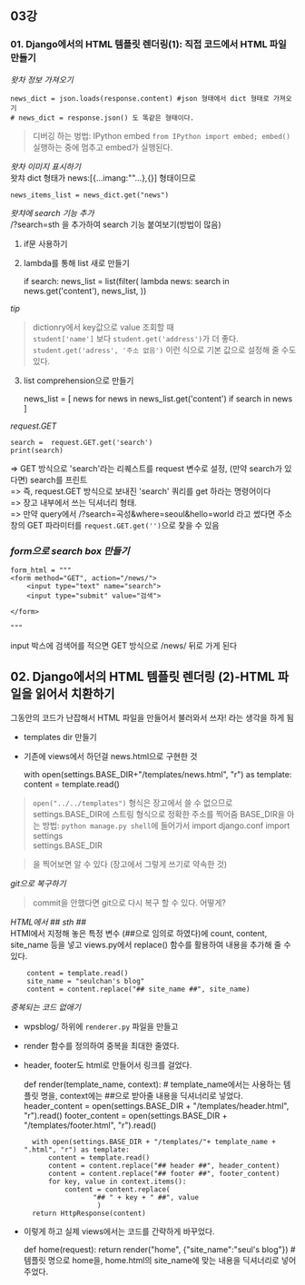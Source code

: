 ## 03강

### 01. Django에서의 HTML 템플릿 렌더링(1): 직접 코드에서 HTML 파일 만들기

*왓차 정보 가져오기*

	news_dict = json.loads(response.content) #json 형태에서 dict 형태로 가져오기
	# news_dict = response.json() 도 똑같은 형태이다.		

> 디버깅 하는 벙법: IPython embed
> `from IPython import embed; embed()`
> 실행하는 중에 멈추고 embed가 실행된다.    

*왓차 이미지 표시하기*		
왓챠 dict 형태가 news:[{...imang:""...},{}] 형태이므로		

	news_items_list = news_dict.get("news")
	
*왓챠에 search 기능 추가*		
/?search=sth 을 추가하여 search 기능 붙여보기(방법이 많음)
1. if문 사용하기		
		

2. lambda를 통해 list 새로 만들기 

    if search:
        news_list = list(filter(
            lambda news: search in news.get('content'), 
            news_list,
            ))


*tip*
> dictionry에서 key값으로 value 조회할 때 		
> `student['name']` 보다 `student.get('address')`가 더 좋다.		
> `student.get('adress', '주소 없음')` 이런 식으로 기본 값으로 설정해 줄 수도 있다. 		

3. list comprehension으로 만들기

	news_list = [
			news for news in news_list.get('content')
			if search in news
	]


*request.GET*

    search =  request.GET.get('search') 
    print(search)
		

=> GET 방식으로 'search'라는 리퀘스트를 request 변수로 설정,		(만약 search가 있다면) search를 프린트		
=> 즉, request.GET 방식으로 보내진 'search' 쿼리를 get 하라는 명령어이다	
=> 장고 내부에서 쓰는 딕셔너리 형태. 		
=> 만약 query에서 /?search=곡성&where=seoul&hello=world 라고 썼다면 주소창의 GET 파라미터를 `request.GET.get('')`으로 찾을 수 있음			



### *form으로 search box 만들기*		


    form_html = """
    <form method="GET", action="/news/">
        <input type="text" name="search">
        <input type="submit" value="검색">

    </form>

    """		
input 박스에 검색어를 적으면 GET 방식으로 /news/ 뒤로 가게 된다  


## 02. Django에서의 HTML 템플릿 렌더링 (2)-HTML 파일을 읽어서 치환하기 		

그동안의 코드가 난잡해서 HTML 파일을 만들어서 불러와서 쓰자! 라는 생각을 하게 됨
- templates dir 만들기
- 기존에 views에서 하던걸 news.html으로 구현한 것  

	
    with open(settings.BASE_DIR+"/templates/news.html", "r") as template:
        content = template.read()		

> `open("../../templates")` 형식은 장고에서 쓸 수 없으므로 settings.BASE_DIR에 스트링 형식으로 정확한 주소를 찍어줌
> BASE_DIR을 아는 방법: `python manage.py shell`에 들어가서 
> 		import django.conf import settings		
> 		settings.BASE_DIR				

> 을 찍어보면 알 수 있다 (장고에서 그렇게 쓰기로 약속한 것)


*git으로 복구하기*
> commit을 안했다면 git으로 다시 복구 할 수 있다.
> 어떻게?		

*HTML에서 ## sth ##*   
HTMl에서 지정해 놓은 특정 변수 (##으로 임의로 하였다)에 count, content, site_name 등을 넣고 views.py에서 replace() 함수를 활용하여 내용을 추가해 줄 수 있다.	
	
        content = template.read()
        site_name = "seulchan's blog"
        content = content.replace("## site_name ##", site_name)		


*중복되는 코드 없애기*		
- wpsblog/ 하위에 `renderer.py` 파일을 만들고
- render 함수를 정의하여 중복을 최대한 줄였다.
- header, footer도 html로 만들어서 링크를 걸었다.
	
	def render(template_name, context): \# template_name에서는 사용하는 템플릿 명을, context에는 \#\#으로 받아줄 내용을 딕셔너리로 넣었다.
		header_content = open(settings.BASE_DIR + "/templates/header.html", "r").read()
		footer_content = open(settings.BASE_DIR + "/templates/footer.html", "r").read()
			
		with open(settings.BASE_DIR + "/templates/"+ template_name + ".html", "r") as template:
			content = template.read()
			content = content.replace("## header ##", header_content)
			content = content.replace("## footer ##", footer_content)
			for key, value in context.items():
				content = content.replace(
					   "## " + key + " ##", value 
						)
		return HttpResponse(content)

- 이렇게 하고 실제 views에서는 코드를 간략하게 바꾸었다.

		 
	def home(request):
		return render("home", {"site_name":"seul's blog"}) # 템플릿 명으로 home을, home.html의 site_name에 맞는 내용을 딕셔너리로 넣어주었다.





  
